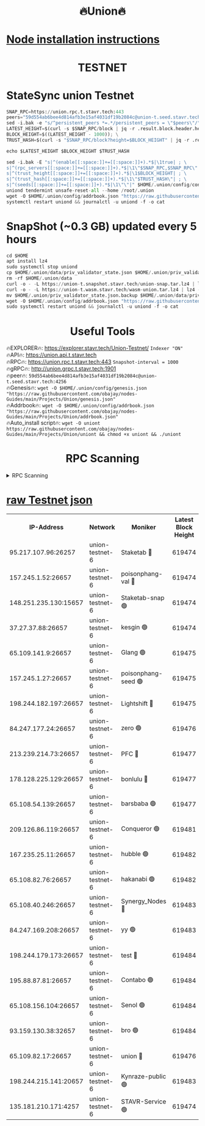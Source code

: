 <h1 align="center"> 🔥Union🔥</h1>

[Node installation instructions](https://github.com/obajay/nodes-Guides/tree/main/Projects/Union)
=

<h1 align="center"> TESTNET</h1>

# StateSync union Testnet
```python
SNAP_RPC=https://union.rpc.t.stavr.tech:443
peers="59d554ab6bee4d814afb3e15af4031df19b2084c@union-t.seed.stavr.tech:4256"
sed -i.bak -e "s/^persistent_peers *=.*/persistent_peers = \"$peers\"/" $HOME/.union/config/config.toml
LATEST_HEIGHT=$(curl -s $SNAP_RPC/block | jq -r .result.block.header.height); \
BLOCK_HEIGHT=$((LATEST_HEIGHT - 1000)); \
TRUST_HASH=$(curl -s "$SNAP_RPC/block?height=$BLOCK_HEIGHT" | jq -r .result.block_id.hash)

echo $LATEST_HEIGHT $BLOCK_HEIGHT $TRUST_HASH

sed -i.bak -E "s|^(enable[[:space:]]+=[[:space:]]+).*$|\1true| ; \
s|^(rpc_servers[[:space:]]+=[[:space:]]+).*$|\1\"$SNAP_RPC,$SNAP_RPC\"| ; \
s|^(trust_height[[:space:]]+=[[:space:]]+).*$|\1$BLOCK_HEIGHT| ; \
s|^(trust_hash[[:space:]]+=[[:space:]]+).*$|\1\"$TRUST_HASH\"| ; \
s|^(seeds[[:space:]]+=[[:space:]]+).*$|\1\"\"|" $HOME/.union/config/config.toml
uniond tendermint unsafe-reset-all --home /root/.union
wget -O $HOME/.union/config/addrbook.json "https://raw.githubusercontent.com/obajay/nodes-Guides/main/Projects/Union/addrbook.json"
systemctl restart uniond && journalctl -u uniond -f -o cat
```
# SnapShot (~0.3 GB) updated every 5 hours
```python
cd $HOME
apt install lz4
sudo systemctl stop uniond
cp $HOME/.union/data/priv_validator_state.json $HOME/.union/priv_validator_state.json.backup
rm -rf $HOME/.union/data
curl -o - -L https://union-t.snapshot.stavr.tech/union-snap.tar.lz4 | lz4 -c -d - | tar -x -C $HOME/.union --strip-components 2
curl -o - -L https://union-t.wasm.stavr.tech/wasm-union.tar.lz4 | lz4 -c -d - | tar -x -C $HOME/.union --strip-components 2
mv $HOME/.union/priv_validator_state.json.backup $HOME/.union/data/priv_validator_state.json
wget -O $HOME/.union/config/addrbook.json "https://raw.githubusercontent.com/obajay/nodes-Guides/main/Projects/Union/addrbook.json"
sudo systemctl restart uniond && journalctl -u uniond -f -o cat
```
 <h1 align="center"> Useful Tools</h1>
 
🔥EXPLORER🔥: https://explorer.stavr.tech/Union-Testnet/        `Indexer "ON"` \
🔥API🔥:      https://union.api.t.stavr.tech \
🔥RPC🔥:      https://union.rpc.t.stavr.tech:443              `Snapshot-interval = 1000` \
🔥gRPC🔥:     http://union.grpc.t.stavr.tech:1901 \
🔥peer🔥:     `59d554ab6bee4d814afb3e15af4031df19b2084c@union-t.seed.stavr.tech:4256` \
🔥Genesis🔥:     `wget -O $HOME/.union/config/genesis.json "https://raw.githubusercontent.com/obajay/nodes-Guides/main/Projects/Union/genesis.json"` \
🔥Addrbook🔥: ```wget -O $HOME/.union/config/addrbook.json "https://raw.githubusercontent.com/obajay/nodes-Guides/main/Projects/Union/addrbook.json"``` \
🔥Auto_install script🔥:  `wget -O uniont https://raw.githubusercontent.com/obajay/nodes-Guides/main/Projects/Union/uniont && chmod +x uniont && ./uniont`

<h1 align="center"> RPC Scanning</h1>

<details>
<summary>RPC Scanning</summary>

<h2 align="center"> We scan nodes in real time every 4 hours. And we provide the final result of RPC endpoints.
We cannot influence the operation of these nodes in any way. </h2>


```python
If Voting Power is higher than 0 --> then the Node is a validator of the network and may be subject to attack and be a potential threat to the chain.
```
```python
We marked such validators with a red symbol
```

</details>

[raw Testnet json](https://rpc-check.uniont.stavr.tech/uniont/rpc-uniont-result.json)
=



<table><tr><th>IP-Address</th><th>Network</th><th>Moniker</th><th>Latest Block Height</th><th>Earliest Block Height</th><th>Catching Up</th><th>Tx Index</th><th>Voting Power</th><th>Scan Time</th></tr><tr><td>95.217.107.96:26257</td><td>union-testnet-6</td><td>Staketab 🔴</td><td>619474</td><td>1</td><td>False</td><td>on</td><td>1000002</td><td>2024-03-27T11:45:23.015966867UTC</td></tr><tr><td>157.245.1.52:26657</td><td>union-testnet-6</td><td>poisonphang-val 🔴</td><td>619474</td><td>1</td><td>False</td><td>on</td><td>1000000</td><td>2024-03-27T11:45:23.648192475UTC</td></tr><tr><td>148.251.235.130:15657</td><td>union-testnet-6</td><td>Staketab-snap 🟢</td><td>619474</td><td>1</td><td>False</td><td>on</td><td>0</td><td>2024-03-27T11:45:24.224122483UTC</td></tr><tr><td>37.27.37.88:26657</td><td>union-testnet-6</td><td>kesgin 🟢</td><td>619474</td><td>1</td><td>False</td><td>on</td><td>0</td><td>2024-03-27T11:45:24.532441300UTC</td></tr><tr><td>65.109.141.9:26657</td><td>union-testnet-6</td><td>Glang 🟢</td><td>619475</td><td>1</td><td>False</td><td>on</td><td>0</td><td>2024-03-27T11:45:28.904350686UTC</td></tr><tr><td>157.245.1.27:26657</td><td>union-testnet-6</td><td>poisonphang-seed 🟢</td><td>619475</td><td>1</td><td>False</td><td>on</td><td>0</td><td>2024-03-27T11:45:29.769289479UTC</td></tr><tr><td>198.244.182.197:26657</td><td>union-testnet-6</td><td>Lightshift 🔴</td><td>619475</td><td>1</td><td>False</td><td>on</td><td>1000000</td><td>2024-03-27T11:45:32.115921438UTC</td></tr><tr><td>84.247.177.24:26657</td><td>union-testnet-6</td><td>zero 🟢</td><td>619476</td><td>1</td><td>False</td><td>on</td><td>0</td><td>2024-03-27T11:45:36.675522960UTC</td></tr><tr><td>213.239.214.73:26657</td><td>union-testnet-6</td><td>PFC 🔴</td><td>619477</td><td>1</td><td>False</td><td>on</td><td>1000001</td><td>2024-03-27T11:45:39.247612795UTC</td></tr><tr><td>178.128.225.129:26657</td><td>union-testnet-6</td><td>bonlulu 🔴</td><td>619477</td><td>1</td><td>False</td><td>on</td><td>1000000</td><td>2024-03-27T11:45:39.867190691UTC</td></tr><tr><td>65.108.54.139:26657</td><td>union-testnet-6</td><td>barsbaba 🟢</td><td>619477</td><td>1</td><td>False</td><td>on</td><td>0</td><td>2024-03-27T11:45:40.183939068UTC</td></tr><tr><td>209.126.86.119:26657</td><td>union-testnet-6</td><td>Conqueror 🟢</td><td>619481</td><td>1</td><td>False</td><td>on</td><td>0</td><td>2024-03-27T11:46:07.770453969UTC</td></tr><tr><td>167.235.25.11:26657</td><td>union-testnet-6</td><td>hubble 🟢</td><td>619482</td><td>1</td><td>False</td><td>on</td><td>0</td><td>2024-03-27T11:46:14.078130152UTC</td></tr><tr><td>65.108.82.76:26657</td><td>union-testnet-6</td><td>hakanabi 🟢</td><td>619482</td><td>1</td><td>False</td><td>on</td><td>0</td><td>2024-03-27T11:46:14.424493534UTC</td></tr><tr><td>65.108.40.246:26657</td><td>union-testnet-6</td><td>Synergy_Nodes 🔴</td><td>619483</td><td>1</td><td>False</td><td>on</td><td>1000001</td><td>2024-03-27T11:46:20.872936373UTC</td></tr><tr><td>84.247.169.208:26657</td><td>union-testnet-6</td><td>yy 🟢</td><td>619483</td><td>1</td><td>False</td><td>on</td><td>0</td><td>2024-03-27T11:46:21.427530254UTC</td></tr><tr><td>198.244.179.173:26657</td><td>union-testnet-6</td><td>test 🔴</td><td>619484</td><td>1</td><td>False</td><td>on</td><td>1000001</td><td>2024-03-27T11:46:23.723659225UTC</td></tr><tr><td>195.88.87.81:26657</td><td>union-testnet-6</td><td>Contabo 🟢</td><td>619484</td><td>1</td><td>False</td><td>on</td><td>0</td><td>2024-03-27T11:46:24.025419277UTC</td></tr><tr><td>65.108.156.104:26657</td><td>union-testnet-6</td><td>Senol 🟢</td><td>619484</td><td>1</td><td>False</td><td>on</td><td>0</td><td>2024-03-27T11:46:24.343920379UTC</td></tr><tr><td>93.159.130.38:32657</td><td>union-testnet-6</td><td>bro 🟢</td><td>619484</td><td>1</td><td>False</td><td>on</td><td>0</td><td>2024-03-27T11:46:24.632762216UTC</td></tr><tr><td>65.109.82.17:26657</td><td>union-testnet-6</td><td>union 🔴</td><td>619476</td><td>508001</td><td>False</td><td>off</td><td>1000001</td><td>2024-03-27T11:45:36.975668956UTC</td></tr><tr><td>198.244.215.141:20657</td><td>union-testnet-6</td><td>Kynraze-public 🟢</td><td>619483</td><td>524001</td><td>False</td><td>on</td><td>0</td><td>2024-03-27T11:46:21.130483645UTC</td></tr><tr><td>135.181.210.171:4257</td><td>union-testnet-6</td><td>STAVR-Service 🟢</td><td>619474</td><td>618001</td><td>False</td><td>on</td><td>0</td><td>2024-03-27T11:45:23.991768477UTC</td></tr></table>

